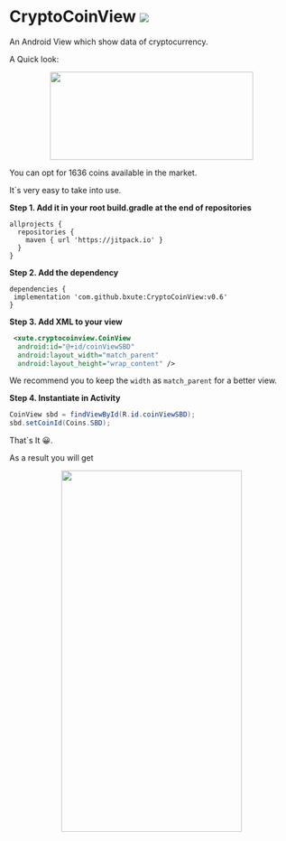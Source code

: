 # CryptoCoinView [![](https://jitpack.io/v/bxute/CryptoCoinView.svg)](https://jitpack.io/#bxute/CryptoCoinView)

An Android View which show data of cryptocurrency.

A Quick look:

<p align="center"><img src="https://user-images.githubusercontent.com/10809719/42724532-ba035c38-8791-11e8-9d81-0a675a813f18.png" width="360px" height="156px"/></p>

You can opt for 1636 coins available in the market.

It`s very easy to take into use.

**Step 1. Add it in your root build.gradle at the end of repositories**

```
allprojects {
  repositories {
	maven { url 'https://jitpack.io' }
  }
}
```	
**Step 2. Add the dependency**
```   
dependencies {
 implementation 'com.github.bxute:CryptoCoinView:v0.6'
}
```

**Step 3. Add XML to your view**
```xml
 <xute.cryptocoinview.CoinView
  android:id="@+id/coinViewSBD"
  android:layout_width="match_parent"
  android:layout_height="wrap_content" />
```
We recommend you to keep the `width` as `match_parent` for a better view.

**Step 4. Instantiate in Activity**

```java
CoinView sbd = findViewById(R.id.coinViewSBD);
sbd.setCoinId(Coins.SBD);
```

That`s It 😀.

As a result you will get
<p align="center">
<img src="https://user-images.githubusercontent.com/10809719/42724595-d8477228-8792-11e8-867b-5d536afa6da1.png" width="320px" height="640px"/></p>
